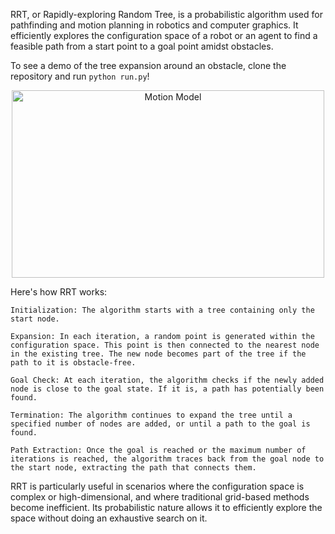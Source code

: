 RRT, or Rapidly-exploring Random Tree, is a probabilistic algorithm used for pathfinding and motion planning in robotics and computer graphics. It efficiently explores the configuration space of a robot or an agent to find a feasible path from a start point to a goal point amidst obstacles.

To see a demo of the tree expansion around an obstacle, clone the repository and run `python run.py`!

<p align="center">
    <img src="assets/RRT.gif" alt="Motion Model" width="500" height="300"/>
</p>

Here's how RRT works:

    Initialization: The algorithm starts with a tree containing only the start node.

    Expansion: In each iteration, a random point is generated within the configuration space. This point is then connected to the nearest node in the existing tree. The new node becomes part of the tree if the path to it is obstacle-free.

    Goal Check: At each iteration, the algorithm checks if the newly added node is close to the goal state. If it is, a path has potentially been found.

    Termination: The algorithm continues to expand the tree until a specified number of nodes are added, or until a path to the goal is found.

    Path Extraction: Once the goal is reached or the maximum number of iterations is reached, the algorithm traces back from the goal node to the start node, extracting the path that connects them.

RRT is particularly useful in scenarios where the configuration space is complex or high-dimensional, and where traditional grid-based methods become inefficient. Its probabilistic nature allows it to efficiently explore the space without doing an exhaustive search on it.